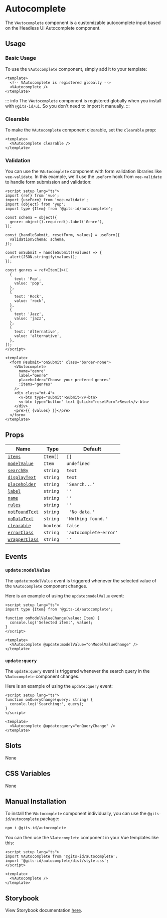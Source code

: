 # Autocomplete

The `VAutocomplete` component is a customizable autocomplete input based on the Headless UI Autocomplete component.

## Usage

### Basic Usage

To use the `VAutocomplete` component, simply add it to your template:

```vue
<template>
  <!-- VAutocomplete is registered globally -->
  <VAutocomplete />
</template>
```

<LivePreview src="components-autocomplete--default" />

::: info
The `VAutocomplete` component is registered globally when you install with `@gits-id/ui`. So you don't need to import it manually.
:::

### Clearable

To make the `VAutocomplete` component clearable, set the `clearable` prop:

```vue
<template>
  <VAutocomplete clearable />
</template>
```

<LivePreview src="components-autocomplete--clearable" />

### Validation

You can use the `VAutocomplete` component with form validation libraries like `vee-validate`. In this example, we'll use the `useForm` hook from `vee-validate` to handle form submission and validation:

```vue
<script setup lang="ts">
import {ref} from 'vue';
import {useForm} from 'vee-validate';
import {object} from 'yup';
import type {Item} from '@gits-id/autocomplete';

const schema = object({
  genre: object().required().label('Genre'),
});

const {handleSubmit, resetForm, values} = useForm({
  validationSchema: schema,
});

const onSubmit = handleSubmit((values) => {
  alert(JSON.stringify(values));
});

const genres = ref<Item[]>([
  {
    text: 'Pop',
    value: 'pop',
  },
  {
    text: 'Rock',
    value: 'rock',
  },
  {
    text: 'Jazz',
    value: 'jazz',
  },
  {
    text: 'Alternative',
    value: 'alternative',
  },
]);
</script>

<template>
  <form @submit="onSubmit" class="border-none">
    <VAutocomplete
      name="genre"
      label="Genre"
      placeholder="Choose your prefered genres"
      :items="genres"
    />
    <div class="mt-4">
      <v-btn type="submit">Submit</v-btn>
      <v-btn type="button" text @click="resetForm">Reset</v-btn>
    </div>
    <pre>{{ {values} }}</pre>
  </form>
</template>
```

<LivePreview src="components-autocomplete--validation" />

## Props

| Name                            | Type      | Default                |
| ------------------------------- | --------- | ---------------------- |
| [`items`](#items)               | `Item[]`  | `[]`                   |
| [`modelValue`](#modelValue)     | `Item`    | `undefined`            |
| [`searchBy`](#searchBy)         | `string`  | `text`                 |
| [`displayText`](#displayText)   | `string`  | `text`                 |
| [`placeholder`](#placeholder)   | `string`  | `'Search...'`          |
| [`label`](#label)               | `string`  | `''`                   |
| [`name`](#name)                 | `string`  | `''`                   |
| [`rules`](#rules)               | `string`  | `''`                   |
| [`notFoundText`](#notFoundText) | `string`  | ` 'No data.'`          |
| [`noDataText`](#noDataText)     | `string`  | `'Nothing found.'`     |
| [`clearable`](#clearable)       | `boolean` | `false`                |
| [`errorClass`](#errorClass)     | `string`  | `'autocomplete-error'` |
| [`wrapperClass`](#wrapperClass) | `string`  | `''`                   |

## Events

### `update:modelValue`

The `update:modelValue` event is triggered whenever the selected value of the `VAutocomplete` component changes. 

Here is an example of using the `update:modelValue` event:

```vue
<script setup lang="ts">
import type {Item} from '@gits-id/autocomplete';

function onModelValueChange(value: Item) {
  console.log('Selected item:', value);
}
</script>

<template>
  <VAutocomplete @update:modelValue="onModelValueChange" />
</template>
```

### `update:query`

The `update:query` event is triggered whenever the search query in the `VAutocomplete` component changes.


Here is an example of using the `update:query` event:

```vue
<script setup lang="ts">
function onQueryChange(query: string) {
  console.log('Searching:', query);
}
</script>

<template>
  <VAutocomplete @update:query="onQueryChange" />
</template>
```

## Slots

None

## CSS Variables

None

## Manual Installation

To install the `VAutocomplete` component individually, you can use the `@gits-id/autocomplete` package:

```bash
npm i @gits-id/autocomplete
```

You can then use the `VAutocomplete` component in your Vue templates like this:


```vue
<script setup lang="ts">
import VAutocomplete from '@gits-id/autocomplete';
import '@gits-id/autocomplete/dist/style.css';
</script>

<template>
  <VAutocomplete />
</template>
```

## Storybook

View Storybook documentation [here](https://gits-ui.web.app/?path=/story/components-autocomplete--default).
